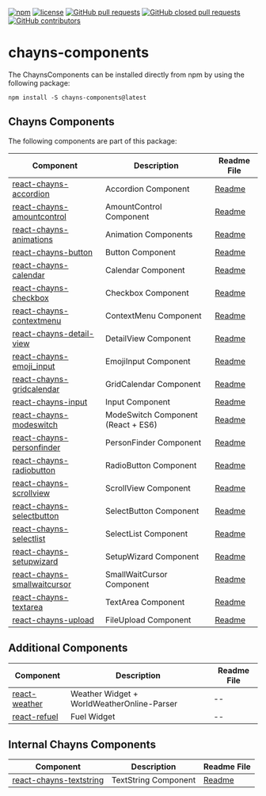 [![npm](https://img.shields.io/npm/v/chayns-components.svg)](https://www.npmjs.com/package/chayns-components) 
[![license](https://img.shields.io/github/license/TobitSoftware/chayns-components.svg)](https://github.com/TobitSoftware/chayns-components/blob/master/LICENSE) 
[![GitHub pull requests](https://img.shields.io/github/issues-pr/TobitSoftware/chayns-components.svg)](https://github.com/TobitSoftware/chayns-components/pulls) 
[![GitHub closed pull requests](https://img.shields.io/github/issues-pr-closed-raw/TobitSoftware/chayns-components.svg)](https://github.com/TobitSoftware/chayns-components/pulls?q=is%3Apr+is%3Aclosed)
[![GitHub contributors](https://img.shields.io/github/contributors/TobitSoftware/chayns-components.svg)](https://github.com/TobitSoftware/chayns-components/graphs/contributors) 

# chayns-components

The ChaynsComponents can be installed directly from npm by using the following package:

    npm install -S chayns-components@latest


## Chayns Components
The following components are part of this package:

| Component                                                          | Description                                     | Readme File                                           |
|--------------------------------------------------------------------|-------------------------------------------------|-------------------------------------------------------|
| [react-chayns-accordion](/src/react-chayns-accordion/)             | Accordion Component                             | [Readme](/src/react-chayns-accordion/README.md)       |
| [react-chayns-amountcontrol](/src/react-chayns-amountcontrol/)     | AmountControl Component                         | [Readme](/src/react-chayns-amountcontrol/README.md)   |
| [react-chayns-animations](/src/react-chayns-animations/)           | Animation Components                            | [Readme](/src/react-chayns-animations/README.md)      |
| [react-chayns-button](/src/react-chayns-button/)                   | Button Component                                | [Readme](/src/react-chayns-button/README.md)          |
| [react-chayns-calendar](/src/react-chayns-calendar/)               | Calendar Component                              | [Readme](/src/react-chayns-calendar/README.md)        |
| [react-chayns-checkbox](/src/react-chayns-checkbox/)               | Checkbox Component                              | [Readme](/src/react-chayns-checkbox/README.md)        |
| [react-chayns-contextmenu](/src/react-chayns-contextmenu/)         | ContextMenu Component                           | [Readme](/src/react-chayns-contextmenu/README.md)     |
| [react-chayns-detail-view](/src/react-chayns-detail-view/)         | DetailView Component                            | [Readme](/src/react-chayns-detail-view/README.md)     |
| [react-chayns-emoji_input](/src/react-chayns-emoji_input/)         | EmojiInput Component                            | [Readme](/src/react-chayns-emoji_input/README.md)     |
| [react-chayns-gridcalendar](/src/react-chayns-gridcalendar/)       | GridCalendar Component                          | [Readme](/src/react-chayns-gridcalendar/README.md)    |
| [react-chayns-input](/src/react-chayns-input/)                     | Input Component                                 | [Readme](/src/react-chayns-input/README.md)           |
| [react-chayns-modeswitch](/src/react-chayns-modeswitch/)           | ModeSwitch Component (React + ES6)              | [Readme](/src/react-chayns-modeswitch/README.md)      |
| [react-chayns-personfinder](/src/react-chayns-personfinder/)       | PersonFinder Component                          | [Readme](/src/react-chayns-personfinder/README.md)    |
| [react-chayns-radiobutton](/src/react-chayns-radiobutton/)         | RadioButton Component                           | [Readme](/src/react-chayns-radiobutton/README.md)     |
| [react-chayns-scrollview](/src/react-chayns-scrollview/)           | ScrollView Component                            | [Readme](/src/react-chayns-scrollview/README.md)      |
| [react-chayns-selectbutton](/src/react-chayns-selectbutton/)       | SelectButton Component                          | [Readme](/src/react-chayns-selectbutton/README.md)    |
| [react-chayns-selectlist](/src/react-chayns-selectlist/)           | SelectList Component                            | [Readme](/src/react-chayns-selectlist/README.md)      |
| [react-chayns-setupwizard](/src/react-chayns-setupwizard/)         | SetupWizard Component                           | [Readme](/src/react-chayns-setupwizard/README.md)     |
| [react-chayns-smallwaitcursor](/src/react-chayns-smallwaitcursor/) | SmallWaitCursor Component                       | [Readme](/src/react-chayns-smallwaitcursor/README.md) |
| [react-chayns-textarea](/src/react-chayns-textarea/)               | TextArea Component                              | [Readme](/src/react-chayns-textarea/README.md)        |
| [react-chayns-upload](/src/react-chayns-upload/)                   | FileUpload Component                            | [Readme](/src/react-chayns-upload/README.md)          |

## Additional Components

| Component   | Description                                                                                        | Readme File    |
|------------|-----------------------------------------------------------------------------------------------------|----------------|
| [react-weather](/src/react-weather/) | Weather Widget + WorldWeatherOnline-Parser                                | --             |
| [react-refuel](/src/react-refuel/) | Fuel Widget                                                                 | --             |


## Internal Chayns Components
| Component                                                          | Description                                     | Readme File                                           |
|--------------------------------------------------------------------|-------------------------------------------------|-------------------------------------------------------|
| [react-chayns-textstring](/src/react-chayns-textstring/)           | TextString Component                            | [Readme](/src/react-chayns-textstring/README.md)      |
